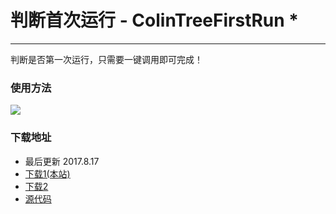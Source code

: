 # 判断首次运行 - ColinTreeFirstRun \*

---

判断是否第一次运行，只需要一键调用即可完成！

### 使用方法
![](/images/ColinTreeFirstRun/code.png)

### 下载地址
* 最后更新 2017.8.17
* <a href="/aix/cn.colintree.aix.ColinTreeFirstRun.aix" target="_blank">下载1(本站)</a>
* [下载2](https://raw.githubusercontent.com/OpenSourceAIX/ColinTreeFirstRun/master/cn.colintree.aix.ColinTreeFirstRun.aix)
* [源代码](https://github.com/OpenSourceAIX/ColinTreeFirstRun)